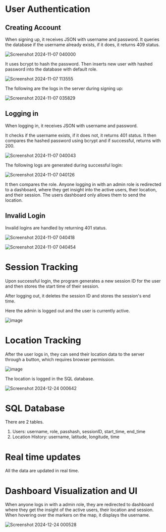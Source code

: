 # User Authentication

## Creating Account

When signing up, it receives JSON with username and password.
It queries the database if the username already exists, if it does, it returns 409 status.

![Screenshot 2024-11-07 040000](https://github.com/user-attachments/assets/a084d8f9-c46a-4183-9969-ef40475953f5)

It uses bcrypt to hash the password. Then inserts new user with hashed password into the database with default role.

![Screenshot 2024-11-07 113555](https://github.com/user-attachments/assets/b7eca0ef-d70d-449b-b7f3-329ab13405b1)

The following are the logs in the server during signing up:

![Screenshot 2024-11-07 035829](https://github.com/user-attachments/assets/6d95e99e-7272-47e1-9507-d7b1c1fe5544)


## Logging in

When logging in, it receives JSON with username and password. 

It checks if the username exists, if it does not, it returns 401 status. It then compares the hashed password using bcrypt and if successful, returns with 200.

![Screenshot 2024-11-07 040043](https://github.com/user-attachments/assets/795c776d-aff4-405b-a2a8-086b6c0a4a25)

The following logs are generated during successful login:

![Screenshot 2024-11-07 040126](https://github.com/user-attachments/assets/e5a930c0-c8d1-4249-84b9-a3e99b1c06aa)

It then compares the role. Anyone logging in with an admin role is redirected to a dashboard, where they get insight into the active users, their location, and their session. The users dashboard only allows them to send the location.

## Invalid Login

Invalid logins are handled by returning 401 status.

![Screenshot 2024-11-07 040418](https://github.com/user-attachments/assets/66d6eb06-b9cb-4198-b83c-561ed84fdf42)

![Screenshot 2024-11-07 040454](https://github.com/user-attachments/assets/bcf2a218-f16c-48c3-a5b5-f6ded825d231)


# Session Tracking

Upon successful login, the program generates a new session ID for the user and then stores the start time of their session.

After logging out, it deletes the session ID and stores the session's end time.

Here the admin is logged out and the user is currently active.

![image](https://github.com/user-attachments/assets/da260d32-5ac2-4799-bd36-d1d5486ea0ee)


# Location Tracking

After the user logs in, they can send their location data to the server through a button, which requires browser permission. 

![image](https://github.com/user-attachments/assets/dcd2b872-5d01-42b5-abeb-4bfb40fd3700)

The location is logged in the SQL database.

![Screenshot 2024-12-24 000642](https://github.com/user-attachments/assets/c2746679-31e5-4f74-86d5-941585a470f2)


# SQL Database

There are 2 tables.
1. Users: username, role, passhash, sessionID, start_time, end_time
2. Location History: username, latitude, longitude, time


# Real time updates

All the data are updated in real time.


# Dashboard Visualization and UI

When anyone logs in with a admin role, they are redirected to dashboard where they get the insight of the active users, their location and session.
When hovering over the markers on the map, it displays the username.

![Screenshot 2024-12-24 000528](https://github.com/user-attachments/assets/6e55050d-594c-4fe1-9a9b-1e84d85bc8ae)



